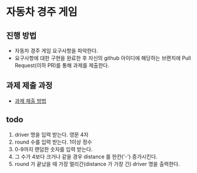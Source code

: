 # 자동차 경주 게임
## 진행 방법
* 자동차 경주 게임 요구사항을 파악한다.
* 요구사항에 대한 구현을 완료한 후 자신의 github 아이디에 해당하는 브랜치에 Pull Request(이하 PR)를 통해 과제를 제출한다.

## 과제 제출 과정
* [과제 제출 방법](https://github.com/next-step/nextstep-docs/tree/master/precourse)


## todo
1. driver 명을 입력 받는다. 영문 4자
2. round 수를 입력 받는다. 1이상 정수
3. 0-9까지 랜덤한 숫자를 입력 받는다.
4. 그 수가 4보다 크거나 같을 경우 distance 를 한칸('-') 증가시킨다.
5. round 가 끝났을 때 가장 멀리간(distance 가 가장 긴) driver 명을 출력한다.
